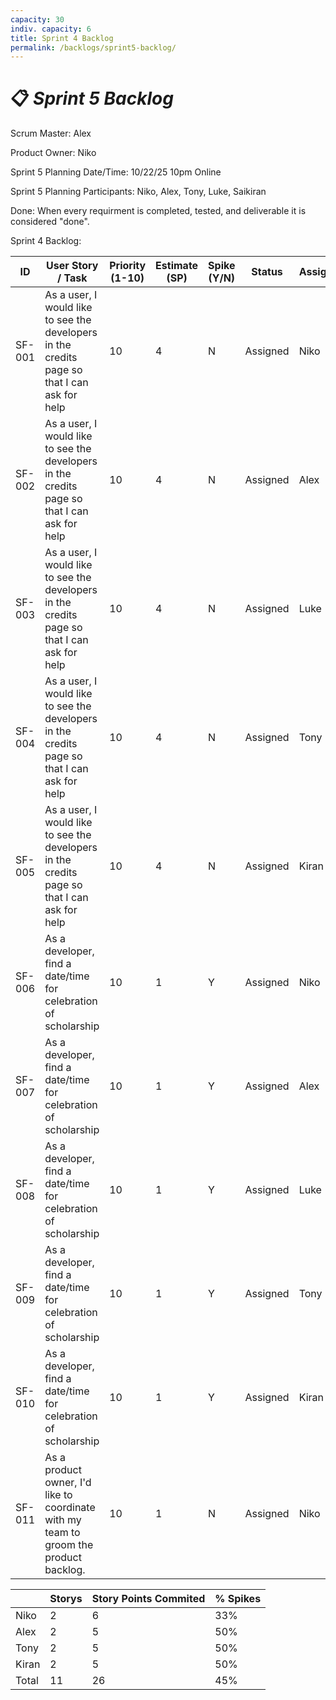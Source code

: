 ```yaml
---
capacity: 30
indiv. capacity: 6
title: Sprint 4 Backlog
permalink: /backlogs/sprint5-backlog/
---
```


# 📋 *Sprint 5 Backlog*

Scrum Master: Alex

Product Owner: Niko

Sprint 5 Planning Date/Time: 10/22/25 10pm Online

Sprint 5 Planning Participants: Niko, Alex, Tony, Luke, Saikiran

Done: When every requirment is completed, tested, and deliverable it is considered "done".

Sprint 4 Backlog:

| **ID** | **User Story / Task** | **Priority (1-10)** | **Estimate (SP)** | **Spike (Y/N)** | **Status** | **Assigned** |
|--------|------------------------|--------------|--------------|------------|--------------|--------------|
| SF-001 | As a user, I would like to see the developers in the credits page so that I can ask for help | 10 | 4 | N | Assigned | Niko |
| SF-002 | As a user, I would like to see the developers in the credits page so that I can ask for help | 10 | 4 | N | Assigned | Alex |
| SF-003 | As a user, I would like to see the developers in the credits page so that I can ask for help | 10 | 4 | N | Assigned | Luke |
| SF-004 | As a user, I would like to see the developers in the credits page so that I can ask for help | 10 | 4 | N | Assigned | Tony |
| SF-005 | As a user, I would like to see the developers in the credits page so that I can ask for help | 10 | 4 | N | Assigned | Kiran |
| SF-006 | As a developer, find a date/time for celebration of scholarship | 10 | 1 | Y | Assigned | Niko |
| SF-007 | As a developer, find a date/time for celebration of scholarship | 10 | 1 | Y | Assigned | Alex |
| SF-008 | As a developer, find a date/time for celebration of scholarship | 10 | 1 | Y | Assigned | Luke |
| SF-009 | As a developer, find a date/time for celebration of scholarship | 10 | 1 | Y | Assigned | Tony |
| SF-010 | As a developer, find a date/time for celebration of scholarship | 10 | 1 | Y | Assigned | Kiran |
| SF-011 | As a product owner, I'd like to coordinate with my team to groom the product backlog. | 10 | 1 | N | Assigned | Niko |

|   | **Storys** | **Story Points Commited** | **% Spikes** |
|---|--------|------------------------|--------------|
| Niko   | 2  | 6  | 33% |
| Alex   | 2  | 5  | 50% |
| Tony   | 2  | 5  | 50% |
| Kiran  | 2  | 5  | 50% |
| Total  | 11 | 26 | 45% |






